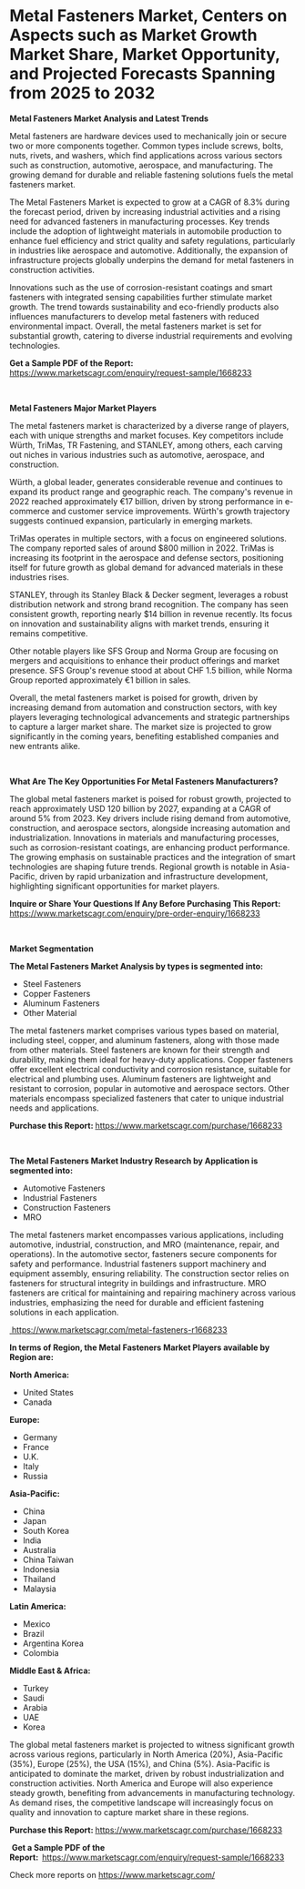 <p><h1>Metal Fasteners Market, Centers on Aspects such as Market Growth Market Share, Market Opportunity, and Projected Forecasts Spanning from 2025 to 2032</h1></p><p><strong>Metal Fasteners Market Analysis and Latest Trends</strong></p>
<p><p>Metal fasteners are hardware devices used to mechanically join or secure two or more components together. Common types include screws, bolts, nuts, rivets, and washers, which find applications across various sectors such as construction, automotive, aerospace, and manufacturing. The growing demand for durable and reliable fastening solutions fuels the metal fasteners market.</p><p>The Metal Fasteners Market is expected to grow at a CAGR of 8.3% during the forecast period, driven by increasing industrial activities and a rising need for advanced fasteners in manufacturing processes. Key trends include the adoption of lightweight materials in automobile production to enhance fuel efficiency and strict quality and safety regulations, particularly in industries like aerospace and automotive. Additionally, the expansion of infrastructure projects globally underpins the demand for metal fasteners in construction activities.</p><p>Innovations such as the use of corrosion-resistant coatings and smart fasteners with integrated sensing capabilities further stimulate market growth. The trend towards sustainability and eco-friendly products also influences manufacturers to develop metal fasteners with reduced environmental impact. Overall, the metal fasteners market is set for substantial growth, catering to diverse industrial requirements and evolving technologies.</p></p>
<p><strong>Get a Sample PDF of the Report:&nbsp;</strong> <a href="https://www.marketscagr.com/enquiry/request-sample/1668233?utm_campaign=3019&utm_medium=2&utm_source=Github&utm_content=ia&utm_term=06032025&utm_id=metal-fasteners">https://www.marketscagr.com/enquiry/request-sample/1668233</a></p>
<p>&nbsp;</p>
<p><strong>Metal Fasteners Major Market Players</strong></p>
<p><p>The metal fasteners market is characterized by a diverse range of players, each with unique strengths and market focuses. Key competitors include Würth, TriMas, TR Fastening, and STANLEY, among others, each carving out niches in various industries such as automotive, aerospace, and construction.</p><p>Würth, a global leader, generates considerable revenue and continues to expand its product range and geographic reach. The company's revenue in 2022 reached approximately €17 billion, driven by strong performance in e-commerce and customer service improvements. Würth's growth trajectory suggests continued expansion, particularly in emerging markets.</p><p>TriMas operates in multiple sectors, with a focus on engineered solutions. The company reported sales of around $800 million in 2022. TriMas is increasing its footprint in the aerospace and defense sectors, positioning itself for future growth as global demand for advanced materials in these industries rises.</p><p>STANLEY, through its Stanley Black & Decker segment, leverages a robust distribution network and strong brand recognition. The company has seen consistent growth, reporting nearly $14 billion in revenue recently. Its focus on innovation and sustainability aligns with market trends, ensuring it remains competitive.</p><p>Other notable players like SFS Group and Norma Group are focusing on mergers and acquisitions to enhance their product offerings and market presence. SFS Group's revenue stood at about CHF 1.5 billion, while Norma Group reported approximately €1 billion in sales.</p><p>Overall, the metal fasteners market is poised for growth, driven by increasing demand from automation and construction sectors, with key players leveraging technological advancements and strategic partnerships to capture a larger market share. The market size is projected to grow significantly in the coming years, benefiting established companies and new entrants alike.</p></p>
<p>&nbsp;</p>
<p><strong>What Are The Key Opportunities For Metal Fasteners Manufacturers?</strong></p>
<p><p>The global metal fasteners market is poised for robust growth, projected to reach approximately USD 120 billion by 2027, expanding at a CAGR of around 5% from 2023. Key drivers include rising demand from automotive, construction, and aerospace sectors, alongside increasing automation and industrialization. Innovations in materials and manufacturing processes, such as corrosion-resistant coatings, are enhancing product performance. The growing emphasis on sustainable practices and the integration of smart technologies are shaping future trends. Regional growth is notable in Asia-Pacific, driven by rapid urbanization and infrastructure development, highlighting significant opportunities for market players.</p></p>
<p><strong>Inquire or Share Your Questions If Any Before Purchasing This Report:</strong> <a href="https://www.marketscagr.com/enquiry/pre-order-enquiry/1668233?utm_campaign=3019&utm_medium=2&utm_source=Github&utm_content=ia&utm_term=06032025&utm_id=metal-fasteners">https://www.marketscagr.com/enquiry/pre-order-enquiry/1668233</a></p>
<p>&nbsp;</p>
<p><strong>Market Segmentation</strong></p>
<p><strong>The Metal Fasteners Market Analysis by types is segmented into:</strong></p>
<p><ul><li>Steel Fasteners</li><li>Copper Fasteners</li><li>Aluminum Fasteners</li><li>Other Material</li></ul></p>
<p><p>The metal fasteners market comprises various types based on material, including steel, copper, and aluminum fasteners, along with those made from other materials. Steel fasteners are known for their strength and durability, making them ideal for heavy-duty applications. Copper fasteners offer excellent electrical conductivity and corrosion resistance, suitable for electrical and plumbing uses. Aluminum fasteners are lightweight and resistant to corrosion, popular in automotive and aerospace sectors. Other materials encompass specialized fasteners that cater to unique industrial needs and applications.</p></p>
<p><strong>Purchase this Report:&nbsp;</strong><a href="https://www.marketscagr.com/purchase/1668233?utm_campaign=3019&utm_medium=2&utm_source=Github&utm_content=ia&utm_term=06032025&utm_id=metal-fasteners">https://www.marketscagr.com/purchase/1668233</a></p>
<p>&nbsp;</p>
<p><strong>The Metal Fasteners Market Industry Research by Application is segmented into:</strong></p>
<p><ul><li>Automotive Fasteners</li><li>Industrial Fasteners</li><li>Construction Fasteners</li><li>MRO</li></ul></p>
<p><p>The metal fasteners market encompasses various applications, including automotive, industrial, construction, and MRO (maintenance, repair, and operations). In the automotive sector, fasteners secure components for safety and performance. Industrial fasteners support machinery and equipment assembly, ensuring reliability. The construction sector relies on fasteners for structural integrity in buildings and infrastructure. MRO fasteners are critical for maintaining and repairing machinery across various industries, emphasizing the need for durable and efficient fastening solutions in each application.</p></p>
<p><a href="https://www.marketscagr.com/metal-fasteners-r1668233?utm_campaign=3019&utm_medium=2&utm_source=Github&utm_content=ia&utm_term=06032025&utm_id=metal-fasteners">&nbsp;https://www.marketscagr.com/metal-fasteners-r1668233</a></p>
<p><strong>In terms of Region, the Metal Fasteners Market Players available by Region are:</strong></p>
<p>
    <p> <strong> North America: </strong>
        <ul>
            <li>United States</li>
            <li>Canada</li>
        </ul>
        </p> 
    <p> <strong> Europe: </strong>
        <ul>
            <li>Germany</li>
            <li>France</li>
            <li>U.K.</li>
            <li>Italy</li>
            <li>Russia</li>
        </ul>
        </p> 
    <p> <strong> Asia-Pacific: </strong>
        <ul>
            <li>China</li>
            <li>Japan</li>
            <li>South Korea</li>
            <li>India</li>
            <li>Australia</li>
            <li>China Taiwan</li>
            <li>Indonesia</li>
            <li>Thailand</li>
            <li>Malaysia</li>
        </ul>
        </p> 
    <p> <strong> Latin America: </strong>
        <ul>
            <li>Mexico</li>
            <li>Brazil</li>
            <li>Argentina Korea</li>
            <li>Colombia</li>
        </ul>
        </p> 
    <p> <strong> Middle East & Africa: </strong>
        <ul>
            <li>Turkey</li>
            <li>Saudi</li>
            <li>Arabia</li>
            <li>UAE</li>
            <li>Korea</li>
        </ul>
    </p>
    </p>
<p><p>The global metal fasteners market is projected to witness significant growth across various regions, particularly in North America (20%), Asia-Pacific (35%), Europe (25%), the USA (15%), and China (5%). Asia-Pacific is anticipated to dominate the market, driven by robust industrialization and construction activities. North America and Europe will also experience steady growth, benefiting from advancements in manufacturing technology. As demand rises, the competitive landscape will increasingly focus on quality and innovation to capture market share in these regions.</p></p>
<p><strong>Purchase this Report: </strong><a href="https://www.marketscagr.com/purchase/1668233?utm_campaign=3019&utm_medium=2&utm_source=Github&utm_content=ia&utm_term=06032025&utm_id=metal-fasteners">https://www.marketscagr.com/purchase/1668233</a></p>
<p>&nbsp;<strong>Get a Sample PDF of the Report:&nbsp;&nbsp;</strong><a href="https://www.marketscagr.com/enquiry/request-sample/1668233?utm_campaign=3019&utm_medium=2&utm_source=Github&utm_content=ia&utm_term=06032025&utm_id=metal-fasteners">https://www.marketscagr.com/enquiry/request-sample/1668233</a></p>
<p><strong></strong></p>
<p>Check more reports on <a href="https://www.marketscagr.com/?utm_campaign=3019&utm_medium=2&utm_source=Github&utm_content=ia&utm_term=06032025&utm_id=metal-fasteners">https://www.marketscagr.com/</a></p>